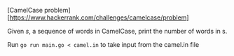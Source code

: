 [CamelCase problem][https://www.hackerrank.com/challenges/camelcase/problem]

Given *s*, a sequence of words in CamelCase, print the number of words in s.

Run ` go run main.go < camel.in ` to take input from the camel.in file
